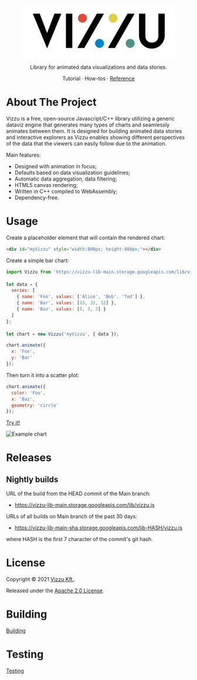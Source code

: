 <p align="center">
  <a href="https://github.com/vizzuhq/vizzu-lib">
    <img src="/docs/images/logo-bg-white.svg" alt="Vizzu" />
  </a>
  <p align="center">Library for animated data visualizations and data stories.</p>
  <p align="center">
    Tutorial 
    · How-tos 
    · <a href="https://vizzuhq.github.io/vizzu-lib-doc/0.3.0/reference/">Reference</a>
  </p>
</p>

# About The Project

Vizzu is a free, open-source Javascript/C++ library utilizing a generic dataviz engine 
that generates many types of charts and seamlessly animates between them. 
It is designed for building animated data stories and interactive explorers 
as Vizzu enables showing different perspectives of the data that the viewers can 
easily follow due to the animation.

Main features:
- Designed with animation in focus; 
- Defaults based on data visualization guidelines;
- Automatic data aggregation, data filtering;
- HTML5 canvas rendering;
- Written in C++ compiled to WebAssembly;
- Dependency-free.

# Usage

Create a placeholder element that will contain the rendered chart:

```html
<div id="myVizzu" style="width:800px; height:480px;"></div>
```

Create a simple bar chart:

```javascript
import Vizzu from 'https://vizzu-lib-main.storage.googleapis.com/lib/vizzu.js';

let data = {
  series: [
    { name: 'Foo', values: ['Alice', 'Bob', 'Ted'] },
    { name: 'Bar', values: [15, 32, 12] },
    { name: 'Baz', values: [5, 3, 2] }
  ]
};

let chart = new Vizzu('myVizzu', { data });
```

```javascript
chart.animate({
  x: 'Foo',
  y: 'Bar'
});
```

Then turn it into a scatter plot:

```javascript
chart.animate({
  color: 'Foo',
  x: 'Baz', 
  geometry: 'circle' 
});
```
[Try it!](https://jsfiddle.net/VizzuHQ/dk7b86vc/19/)

![Example chart](https://vizzuhq.github.io/vizzu-lib-doc/readme/example.gif)

# Releases

## Nightly builds 

URL of the build from the HEAD commit of the Main branch:

* https://vizzu-lib-main.storage.googleapis.com/lib/vizzu.js

URLs of all builds on Main branch of the past 30 days:

* https://vizzu-lib-main-sha.storage.googleapis.com/lib-HASH/vizzu.js

where HASH is the first 7 character of the commit's git hash.

# License

Copyright © 2021 [Vizzu Kft.](https://vizzuhq.com).

Released under the [Apache 2.0 License](LICENSE).

# Building 

[Building](project/build.md)

# Testing

[Testing](test/test.md)

